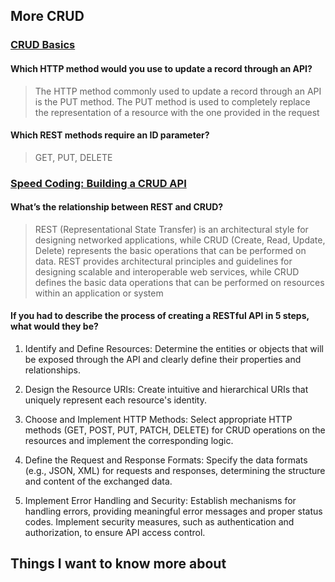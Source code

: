 ## More CRUD

### [CRUD Basics](https://medium.com/geekculture/crud-operations-explained-2a44096e9c88)

#### Which HTTP method would you use to update a record through an API?

> The HTTP method commonly used to update a record through an API is the PUT method.
The PUT method is used to completely replace the representation of a resource with the one provided in the request

#### Which REST methods require an ID parameter?

> GET, PUT, DELETE

### [Speed Coding: Building a CRUD API](https://www.youtube.com/watch?v=EzNcBhSv1Wo)

#### What’s the relationship between REST and CRUD?

> REST (Representational State Transfer) is an architectural style for designing networked applications, while CRUD (Create, Read, Update, Delete) represents the basic operations that can be performed on data. REST provides architectural principles and guidelines for designing scalable and interoperable web services, while CRUD defines the basic data operations that can be performed on resources within an application or system

#### If you had to describe the process of creating a RESTful API in 5 steps, what would they be?

1. Identify and Define Resources: Determine the entities or objects that will be exposed through the API and clearly define their properties and relationships.

2. Design the Resource URIs: Create intuitive and hierarchical URIs that uniquely represent each resource's identity.

3. Choose and Implement HTTP Methods: Select appropriate HTTP methods (GET, POST, PUT, PATCH, DELETE) for CRUD operations on the resources and implement the corresponding logic.

4. Define the Request and Response Formats: Specify the data formats (e.g., JSON, XML) for requests and responses, determining the structure and content of the exchanged data.

5. Implement Error Handling and Security: Establish mechanisms for handling errors, providing meaningful error messages and proper status codes. Implement security measures, such as authentication and authorization, to ensure API access control.

## Things I want to know more about
